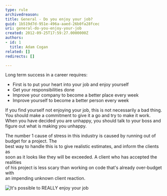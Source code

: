 ```yaml
---
type: rule
archivedreason: 
title: General - Do you enjoy your job?
guid: 1b519d7d-951e-496a-aaed-26b0fa28fcec
uri: general-do-you-enjoy-your-job
created: 2012-09-25T17:59:27.0000000Z
authors:
- id: 1
  title: Adam Cogan
related: []
redirects: []

---
```


Long term success in a career requires:

* First is to put your heart into your job and enjoy yourself
* Get your responsibilities done
* Improve your company to become a better place every week
* Improve yourself to become a better person every week


<!--endintro-->

If you find yourself not enjoying your job, this is not necessarily a bad thing.                     You should make a commitment to give it a go and try to make it work. When you have                     decided you are unhappy, you should talk to your boss and figure out what is making                     you unhappy.

The number 1 cause of stress in this industry is caused by running out of budget for a project. The<br>                    best way to handle this is to give realistic estimates, and inform the clients as<br>                    soon as it looks like they will be exceeded. A client who has accepted the realities<br>                    of his project is less scary than working on code that's already over-budget with<br>                    an impending unknown client reaction.

![It's possible to REALLY enjoy your job](hefner.jpg)
